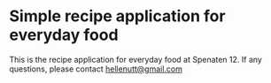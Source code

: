 # Simple recipe application for everyday food

This is the recipe application for everyday food at Spenaten 12.
If any questions, please contact hellenutt@gmail.com